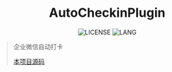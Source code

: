 <div align="center">
<h1>AutoCheckinPlugin</h1>

![LICENSE](https://img.shields.io/github/license/Sevtinge/Cemiuiler?style=flat-square)
![LANG](https://img.shields.io/badge/language-Java-7F52FF?style=flat-square)

</div>

> 企业微信自动打卡
>
> <a href="https://github.com/MartinKayJr/AutoCheckinPlugin">本项目源码</a>

